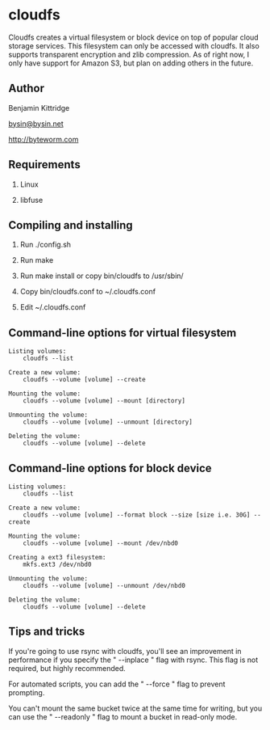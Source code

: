 cloudfs
====
Cloudfs creates a virtual filesystem or block device on top of
popular cloud storage services.  This filesystem can only be
accessed with cloudfs.  It also supports transparent encryption
and zlib compression. As of right now, I only have support
for Amazon S3, but plan on adding others in the future.


Author
----
Benjamin Kittridge

bysin@bysin.net

http://byteworm.com


Requirements
----
1. Linux

2. libfuse



Compiling and installing
----
1. Run ./config.sh

2. Run make

3. Run make install or copy bin/cloudfs to /usr/sbin/

4. Copy bin/cloudfs.conf to ~/.cloudfs.conf

5. Edit ~/.cloudfs.conf


Command-line options for virtual filesystem
----
    Listing volumes:
        cloudfs --list
    
    Create a new volume:
        cloudfs --volume [volume] --create
    
    Mounting the volume:
        cloudfs --volume [volume] --mount [directory]
    
    Unmounting the volume:
        cloudfs --volume [volume] --unmount [directory]
    
    Deleting the volume:
        cloudfs --volume [volume] --delete


Command-line options for block device
----
    Listing volumes:
        cloudfs --list
    
    Create a new volume:
        cloudfs --volume [volume] --format block --size [size i.e. 30G] --create
    
    Mounting the volume:
        cloudfs --volume [volume] --mount /dev/nbd0
        
    Creating a ext3 filesystem:
        mkfs.ext3 /dev/nbd0
    
    Unmounting the volume:
        cloudfs --volume [volume] --unmount /dev/nbd0
    
    Deleting the volume:
        cloudfs --volume [volume] --delete


Tips and tricks
----
If you're going to use rsync with cloudfs, you'll see an improvement in
performance if you specify the " --inplace " flag with rsync. This
flag is not required, but highly recommended.

For automated scripts, you can add the " --force " flag to prevent
prompting.

You can't mount the same bucket twice at the same time for writing,
but you can use the " --readonly " flag to mount a bucket in read-only
mode.


